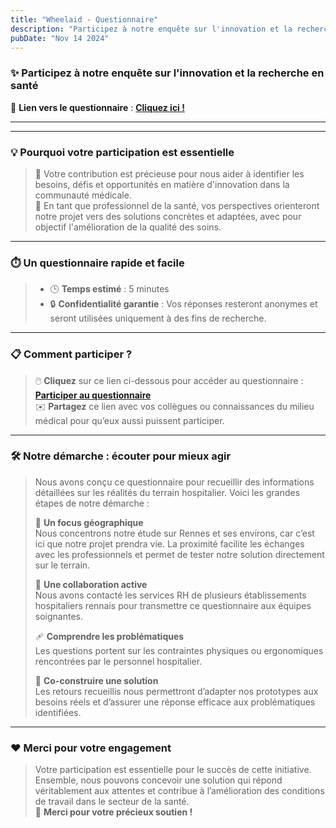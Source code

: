 ```yaml
---
title: "Wheelaid - Questionnaire"
description: "Participez à notre enquête sur l'innovation et la recherche en santé"
pubDate: "Nov 14 2024"
---
```

### ✨ **Participez à notre enquête sur l'innovation et la recherche en santé**  

🔗 **Lien vers le questionnaire** : [**Cliquez ici !**](https://forms.gle/iJg2YmuhuaahBCCW7)

---


---

### 💡 **Pourquoi votre participation est essentielle**  
> 🌟 Votre contribution est précieuse pour nous aider à identifier les besoins, défis et opportunités en matière d'innovation dans la communauté médicale.  
> 💬 En tant que professionnel de la santé, vos perspectives orienteront notre projet vers des solutions concrètes et adaptées, avec pour objectif l'amélioration de la qualité des soins.

---

### ⏱️ **Un questionnaire rapide et facile**  
> - 🕒 **Temps estimé** : 5 minutes  
> - 🔒 **Confidentialité garantie** : Vos réponses resteront anonymes et seront utilisées uniquement à des fins de recherche.

---

### 📋 **Comment participer ?**  
> 🖱️ **Cliquez** sur ce lien ci-dessous pour accéder au questionnaire : [**Participer au questionnaire**](https://forms.gle/iJg2YmuhuaahBCCW7)  
> ✉️ **Partagez** ce lien avec vos collègues ou connaissances du milieu médical pour qu’eux aussi puissent participer.

---

### 🛠️ **Notre démarche : écouter pour mieux agir**  
> Nous avons conçu ce questionnaire pour recueillir des informations détaillées sur les réalités du terrain hospitalier. Voici les grandes étapes de notre démarche :  
> 
> 📍 **Un focus géographique**  
> Nous concentrons notre étude sur Rennes et ses environs, car c’est ici que notre projet prendra vie. La proximité facilite les échanges avec les professionnels et permet de tester notre solution directement sur le terrain.
> 
> 🤝 **Une collaboration active**  
> Nous avons contacté les services RH de plusieurs établissements hospitaliers rennais pour transmettre ce questionnaire aux équipes soignantes.
> 
> 🩹 **Comprendre les problématiques**  
> Les questions portent sur les contraintes physiques ou ergonomiques rencontrées par le personnel hospitalier.   
>
> 🚀 **Co-construire une solution**  
> Les retours recueillis nous permettront d’adapter nos prototypes aux besoins réels et d’assurer une réponse efficace aux problématiques identifiées.

---

### ❤️ **Merci pour votre engagement**  
> Votre participation est essentielle pour le succès de cette initiative. Ensemble, nous pouvons concevoir une solution qui répond véritablement aux attentes et contribue à l’amélioration des conditions de travail dans le secteur de la santé.  
> 🙏 **Merci pour votre précieux soutien !**
